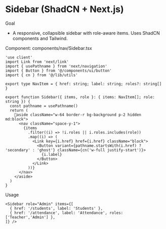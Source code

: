 # Sidebar (ShadCN + Next.js)

Goal
- A responsive, collapsible sidebar with role-aware items. Uses ShadCN components and Tailwind.

Component: components/nav/Sidebar.tsx

```tsx
'use client'
import Link from 'next/link'
import { usePathname } from 'next/navigation'
import { Button } from '@/components/ui/button'
import { cn } from '@/lib/utils'

export type NavItem = { href: string; label: string; roles?: string[] }

export function Sidebar({ items, role }: { items: NavItem[]; role: string }) {
  const pathname = usePathname()
  return (
    aside className="w-64 border-r bg-background p-2 hidden md:block">
      <nav className="space-y-1">
        {items
          .filter((i) => !i.roles || i.roles.includes(role))
          .map((i) => (
            <Link key={i.href} href={i.href} className="block">
              <Button variant={pathname.startsWith(i.href) ? 'secondary' : 'ghost'} className={cn('w-full justify-start')}>
                {i.label}
              </Button>
            </Link>
          ))}
      </nav>
    </aside>
  )
}
```

Usage
```tsx
<Sidebar role="Admin" items={[
  { href: '/students', label: 'Students' },
  { href: '/attendance', label: 'Attendance', roles: ['Teacher','Admin'] },
]} />
```

